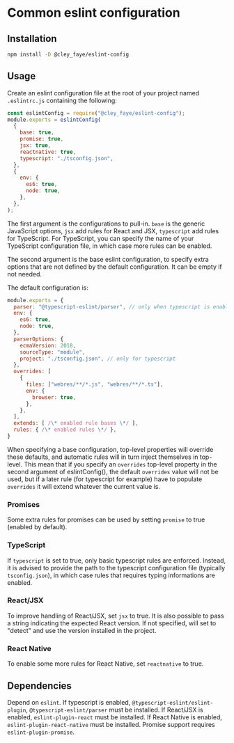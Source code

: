 Common eslint configuration
===========================

Installation
------------
```bash
npm install -D @cley_faye/eslint-config
```

Usage
-----
Create an eslint configuration file at the root of your project named `.eslintrc.js` containing the following:
```JavaScript
const eslintConfig = require("@cley_faye/eslint-config");
module.exports = eslintConfig(
  {
    base: true,
    promise: true,
    jsx: true,
    reactnative: true,
    typescript: "./tsconfig.json",
  },
  {
    env: {
      es6: true,
      node: true,
    },
  },
);
```

The first argument is the configurations to pull-in. `base` is the generic JavaScript options, `jsx` add rules for React and JSX, `typescript` add rules for TypeScript.
For TypeScript, you can specify the name of your TypeScript configuration file, in which case more rules can be enabled.

The second argument is the base eslint configuration, to specify extra options that are not defined by the default configuration. It can be empty if not needed.

The default configuration is:
```JavaScript
module.exports = {
  parser: "@typescript-eslint/parser", // only when typescript is enabled
  env: {
    es6: true,
    node: true,
  },
  parserOptions: {
    ecmaVersion: 2018,
    sourceType: "module",
    project: "./tsconfig.json", // only for typescript
  },
  overrides: [
    {
      files: ["webres/**/*.js", "webres/**/*.ts"],
      env: {
        browser: true,
      },
    },
  ],
  extends: [ /\* enabled rule bases \*/ ],
  rules: { /\* enabled rules \*/ },
}
```

When specifying a base configuration, top-level properties will override these defaults, and automatic rules will in turn inject themselves in top-level.
This mean that if you specify an `overrides` top-level property in the second argument of eslintConfig(), the default `overrides` value will not be used, but if a later rule (for typescript for example) have to populate `overrides` it will extend whatever the current value is.

### Promises
Some extra rules for promises can be used by setting `promise` to true (enabled by default).

### TypeScript
If `typescript` is set to true, only basic typescript rules are enforced.
Instead, it is advised to provide the path to the typescript configuration file (typically `tsconfig.json`), in which case rules that requires typing informations are enabled.

### React/JSX
To improve handling of React/JSX, set `jsx` to true.
It is also possible to pass a string indicating the expected React version. If not specified, will set to "detect" and use the version installed in the project.

### React Native
To enable some more rules for React Native, set `reactnative` to true.

Dependencies
------------

Depend on `eslint`.
If typescript is enabled, `@typescript-eslint/eslint-plugin`, `@typescript-eslint/parser` must be installed.
If React/JSX is enabled, `eslint-plugin-react` must be installed.
If React Native is enabled, `eslint-plugin-react-native` must be installed.
Promise support requires `eslint-plugin-promise`.

